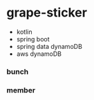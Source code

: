 # grape-sticker

* kotlin
* spring boot
* spring data dynamoDB
* aws dynamoDB

### bunch
### member
